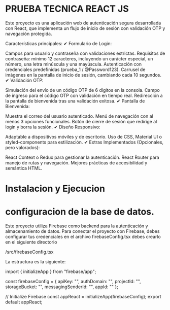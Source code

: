 # PRUEBA TECNICA REACT JS

Este proyecto es una aplicación web de autenticación segura desarrollada con React, que implementa un flujo de inicio de sesión con validación OTP y navegación protegida.

Características principales:
✔ Formulario de Login:

Campos para usuario y contraseña con validaciones estrictas.
Requisitos de contraseña: mínimo 12 caracteres, incluyendo un carácter especial, un número, una letra minúscula y una mayúscula.
Autenticación con credenciales predefinidas (prueba_1 / @Password123).
Carrusel de imágenes en la pantalla de inicio de sesión, cambiando cada 10 segundos.
✔ Validación OTP:

Simulación del envío de un código OTP de 6 dígitos en la consola.
Campo de ingreso para el código OTP con validación en tiempo real.
Redirección a la pantalla de bienvenida tras una validación exitosa.
✔ Pantalla de Bienvenida:

Muestra el correo del usuario autenticado.
Menú de navegación con al menos 3 opciones funcionales.
Botón de cierre de sesión que redirige al login y borra la sesión.
✔ Diseño Responsivo:

Adaptable a dispositivos móviles y de escritorio.
Uso de CSS, Material UI o styled-components para estilización.
✔ Extras Implementados (Opcionales, pero valorados):

React Context o Redux para gestionar la autenticación.
React Router para manejo de rutas y navegación.
Mejores prácticas de accesibilidad y semántica HTML.

# Instalacion y Ejecucion
# configuracion de la base de datos.

Este proyecto utiliza Firebase como backend para la autenticación y almacenamiento de datos.
Para conectar el proyecto con Firebase, debes configurar tus credenciales en el archivo firebaseConfig.tsx debes crearlo en el siguiente directorio

/src/firebaseConfig.tsx


La estructura es la siguiente:

import { initializeApp } from "firebase/app";

const firebaseConfig = {
  apiKey: "",
  authDomain: "",
  projectId: "",
  storageBucket: "",
  messagingSenderId: "",
  appId: ""
};

// Initialize Firebase
const appReact = initializeApp(firebaseConfig);
export default appReact;



